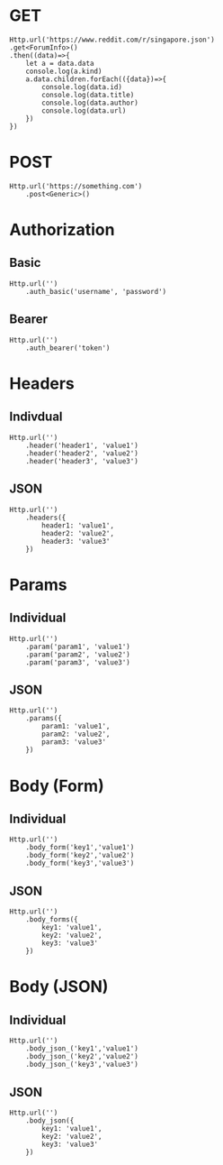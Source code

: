# GET

    Http.url('https://www.reddit.com/r/singapore.json')
    .get<ForumInfo>()
    .then((data)=>{
        let a = data.data
        console.log(a.kind)
        a.data.children.forEach(({data})=>{
            console.log(data.id)
            console.log(data.title)
            console.log(data.author)
            console.log(data.url)
        })
    })

# POST

    Http.url('https://something.com')
        .post<Generic>()


# Authorization

## Basic
    Http.url('')
        .auth_basic('username', 'password')

## Bearer
    Http.url('')
        .auth_bearer('token')


# Headers

## Indivdual
    Http.url('')
        .header('header1', 'value1')
        .header('header2', 'value2')
        .header('header3', 'value3')

## JSON
    Http.url('')
        .headers({
            header1: 'value1',
            header2: 'value2',
            header3: 'value3'
        })

# Params

## Individual

    Http.url('')
        .param('param1', 'value1')
        .param('param2', 'value2')
        .param('param3', 'value3')

## JSON
    Http.url('')
        .params({
            param1: 'value1',
            param2: 'value2',
            param3: 'value3'
        })

# Body (Form)

## Individual
    Http.url('')
        .body_form('key1','value1')
        .body_form('key2','value2')
        .body_form('key3','value3')

## JSON
    Http.url('')
        .body_forms({
            key1: 'value1',
            key2: 'value2',
            key3: 'value3'
        })

# Body (JSON)

## Individual        
    Http.url('')
        .body_json_('key1','value1')
        .body_json_('key2','value2')
        .body_json_('key3','value3')

## JSON
    Http.url('')
        .body_json({
            key1: 'value1',
            key2: 'value2',
            key3: 'value3'
        })
